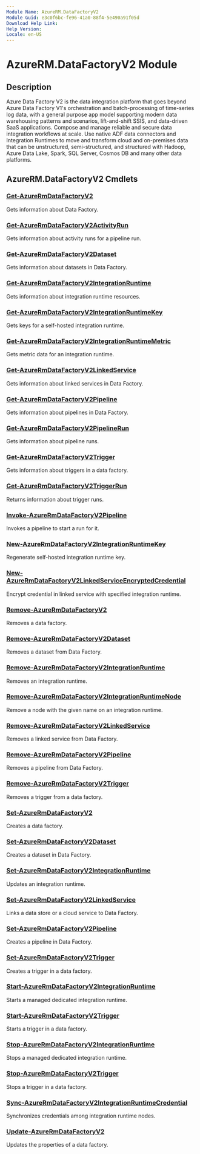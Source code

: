 ```yaml
---
Module Name: AzureRM.DataFactoryV2
Module Guid: e3c0f6bc-fe96-41a0-88f4-5e490a91f05d
Download Help Link: 
Help Version: 
Locale: en-US
---
```


# AzureRM.DataFactoryV2 Module
## Description
Azure Data Factory V2 is the data integration platform that goes beyond Azure Data Factory V1's orchestration and batch-processing of time-series log data, with a general purpose app model supporting modern data warehousing patterns and scenarios, lift-and-shift SSIS, and data-driven SaaS applications. Compose and manage reliable and secure data integration workflows at scale. Use native ADF data connectors and Integration Runtimes to move and transform cloud and on-premises data that can be unstructured, semi-structured, and structured with Hadoop, Azure Data Lake, Spark, SQL Server, Cosmos DB and many other data platforms.

## AzureRM.DataFactoryV2 Cmdlets
### [Get-AzureRmDataFactoryV2](Get-AzureRmDataFactoryV2.md)
Gets information about Data Factory.

### [Get-AzureRmDataFactoryV2ActivityRun](Get-AzureRmDataFactoryV2ActivityRun.md)
Gets information about activity runs for a pipeline run.

### [Get-AzureRmDataFactoryV2Dataset](Get-AzureRmDataFactoryV2Dataset.md)
Gets information about datasets in Data Factory.

### [Get-AzureRmDataFactoryV2IntegrationRuntime](Get-AzureRmDataFactoryV2IntegrationRuntime.md)
Gets information about integration runtime resources.

### [Get-AzureRmDataFactoryV2IntegrationRuntimeKey](Get-AzureRmDataFactoryV2IntegrationRuntimeKey.md)
Gets keys for a self-hosted integration runtime.

### [Get-AzureRmDataFactoryV2IntegrationRuntimeMetric](Get-AzureRmDataFactoryV2IntegrationRuntimeMetric.md)
Gets metric data for an integration runtime. 

### [Get-AzureRmDataFactoryV2LinkedService](Get-AzureRmDataFactoryV2LinkedService.md)
Gets information about linked services in Data Factory.

### [Get-AzureRmDataFactoryV2Pipeline](Get-AzureRmDataFactoryV2Pipeline.md)
Gets information about pipelines in Data Factory.

### [Get-AzureRmDataFactoryV2PipelineRun](Get-AzureRmDataFactoryV2PipelineRun.md)
Gets information about pipeline runs.

### [Get-AzureRmDataFactoryV2Trigger](Get-AzureRmDataFactoryV2Trigger.md)
Gets information about triggers in a data factory.

### [Get-AzureRmDataFactoryV2TriggerRun](Get-AzureRmDataFactoryV2TriggerRun.md)
Returns information about trigger runs.

### [Invoke-AzureRmDataFactoryV2Pipeline](Invoke-AzureRmDataFactoryV2Pipeline.md)
  Invokes a pipeline to start a run for it.

### [New-AzureRmDataFactoryV2IntegrationRuntimeKey](New-AzureRmDataFactoryV2IntegrationRuntimeKey.md)
Regenerate self-hosted integration runtime key.

### [New-AzureRmDataFactoryV2LinkedServiceEncryptedCredential](New-AzureRmDataFactoryV2LinkedServiceEncryptedCredential.md)
Encrypt credential in linked service with specified integration runtime.

### [Remove-AzureRmDataFactoryV2](Remove-AzureRmDataFactoryV2.md)
Removes a data factory.

### [Remove-AzureRmDataFactoryV2Dataset](Remove-AzureRmDataFactoryV2Dataset.md)
Removes a dataset from Data Factory.

### [Remove-AzureRmDataFactoryV2IntegrationRuntime](Remove-AzureRmDataFactoryV2IntegrationRuntime.md)
Removes an integration runtime.

### [Remove-AzureRmDataFactoryV2IntegrationRuntimeNode](Remove-AzureRmDataFactoryV2IntegrationRuntimeNode.md)
Remove a node with the given name on an integration runtime.

### [Remove-AzureRmDataFactoryV2LinkedService](Remove-AzureRmDataFactoryV2LinkedService.md)
Removes a linked service from Data Factory.

### [Remove-AzureRmDataFactoryV2Pipeline](Remove-AzureRmDataFactoryV2Pipeline.md)
Removes a pipeline from Data Factory.

### [Remove-AzureRmDataFactoryV2Trigger](Remove-AzureRmDataFactoryV2Trigger.md)
Removes a trigger from a data factory.

### [Set-AzureRmDataFactoryV2](Set-AzureRmDataFactoryV2.md)
Creates a data factory.

### [Set-AzureRmDataFactoryV2Dataset](Set-AzureRmDataFactoryV2Dataset.md)
Creates a dataset in Data Factory.

### [Set-AzureRmDataFactoryV2IntegrationRuntime](Set-AzureRmDataFactoryV2IntegrationRuntime.md)
Updates an integration runtime.

### [Set-AzureRmDataFactoryV2LinkedService](Set-AzureRmDataFactoryV2LinkedService.md)
Links a data store or a cloud service to Data Factory.

### [Set-AzureRmDataFactoryV2Pipeline](Set-AzureRmDataFactoryV2Pipeline.md)
Creates a pipeline in Data Factory.

### [Set-AzureRmDataFactoryV2Trigger](Set-AzureRmDataFactoryV2Trigger.md)
Creates a trigger in a data factory.

### [Start-AzureRmDataFactoryV2IntegrationRuntime](Start-AzureRmDataFactoryV2IntegrationRuntime.md)
Starts a managed dedicated integration runtime.

### [Start-AzureRmDataFactoryV2Trigger](Start-AzureRmDataFactoryV2Trigger.md)
Starts a trigger in a data factory.

### [Stop-AzureRmDataFactoryV2IntegrationRuntime](Stop-AzureRmDataFactoryV2IntegrationRuntime.md)
Stops a managed dedicated integration runtime.

### [Stop-AzureRmDataFactoryV2Trigger](Stop-AzureRmDataFactoryV2Trigger.md)
Stops a trigger in a data factory.

### [Sync-AzureRmDataFactoryV2IntegrationRuntimeCredential](Sync-AzureRmDataFactoryV2IntegrationRuntimeCredential.md)
Synchronizes credentials among integration runtime nodes.

### [Update-AzureRmDataFactoryV2](Update-AzureRmDataFactoryV2.md)
Updates the properties of a data factory.

